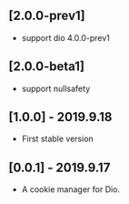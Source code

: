 
## [2.0.0-prev1]

* support dio 4.0.0-prev1

## [2.0.0-beta1]

* support nullsafety

## [1.0.0] - 2019.9.18

* First stable version

## [0.0.1] - 2019.9.17

* A  cookie manager for Dio.
